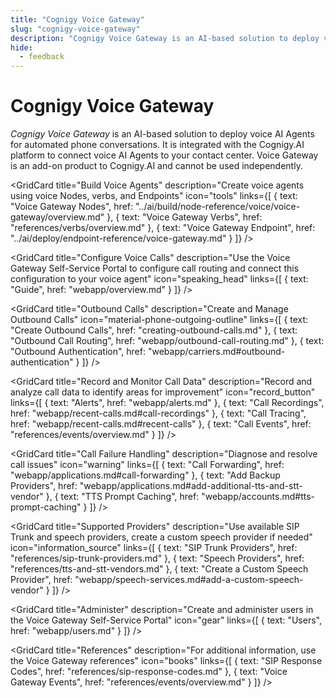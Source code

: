```yaml
---
title: "Cognigy Voice Gateway"
slug: "cognigy-voice-gateway"
description: "Cognigy Voice Gateway is an AI-based solution to deploy voice AI Agents for automated phone conversations. It is integrated with the Cognigy.AI platform to connect voice AI Agents to your contact center. Voice Gateway is an add-on product to Cognigy.AI and cannot be used independently."
hide:
  - feedback
---
```


# Cognigy Voice Gateway

_Cognigy Voice Gateway_ is an AI-based solution to deploy voice AI Agents for automated phone conversations. It is integrated with the Cognigy.AI platform to connect voice AI Agents to your contact center. Voice Gateway is an add-on product to Cognigy.AI and cannot be used independently.

<GridCards>
  <GridCard
    title="About Voice Gateway"
    description="Start with our beginner's articles if you're new to Cognigy Voice Gateway or considering purchasing this product"
    icon="wave"
    links={[
      { text: "Overview", href: "overview.md" },
      { text: "Features and Capabilities", href: "technical-capabilities.md" },
      { text: "Getting Started", href: "getting-started.md" }
    ]}
  />

  <GridCard
    title="Build Voice Agents"
    description="Create voice agents using voice Nodes, verbs, and Endpoints"
    icon="tools"
    links={[
      { text: "Voice Gateway Nodes", href: "../ai/build/node-reference/voice/voice-gateway/overview.md" },
      { text: "Voice Gateway Verbs", href: "references/verbs/overview.md" },
      { text: "Voice Gateway Endpoint", href: "../ai/deploy/endpoint-reference/voice-gateway.md" }
    ]}
  />

  <GridCard
    title="Configure Voice Calls"
    description="Use the Voice Gateway Self-Service Portal to configure call routing and connect this configuration to your voice agent"
    icon="speaking_head"
    links={[
      { text: "Guide", href: "webapp/overview.md" }
    ]}
  />

  <GridCard
    title="Outbound Calls"
    description="Create and Manage Outbound Calls"
    icon="material-phone-outgoing-outline"
    links={[
      { text: "Create Outbound Calls", href: "creating-outbound-calls.md" },
      { text: "Outbound Call Routing", href: "webapp/outbound-call-routing.md" },
      { text: "Outbound Authentication", href: "webapp/carriers.md#outbound-authentication" }
    ]}
  />

  <GridCard
    title="Record and Monitor Call Data"
    description="Record and analyze call data to identify areas for improvement"
    icon="record_button"
    links={[
      { text: "Alerts", href: "webapp/alerts.md" },
      { text: "Call Recordings", href: "webapp/recent-calls.md#call-recordings" },
      { text: "Call Tracing", href: "webapp/recent-calls.md#recent-calls" },
      { text: "Call Events", href: "references/events/overview.md" }
    ]}
  />

  <GridCard
    title="Call Failure Handling"
    description="Diagnose and resolve call issues"
    icon="warning"
    links={[
      { text: "Call Forwarding", href: "webapp/applications.md#call-forwarding" },
      { text: "Add Backup Providers", href: "webapp/applications.md#add-additional-tts-and-stt-vendor" },
      { text: "TTS Prompt Caching", href: "webapp/accounts.md#tts-prompt-caching" }
    ]}
  />

  <GridCard
    title="Supported Providers"
    description="Use available SIP Trunk and speech providers, create a custom speech provider if needed"
    icon="information_source"
    links={[
      { text: "SIP Trunk Providers", href: "references/sip-trunk-providers.md" },
      { text: "Speech Providers", href: "references/tts-and-stt-vendors.md" },
      { text: "Create a Custom Speech Provider", href: "webapp/speech-services.md#add-a-custom-speech-vendor" }
    ]}
  />

  <GridCard
    title="Administer"
    description="Create and administer users in the Voice Gateway Self-Service Portal"
    icon="gear"
    links={[
      { text: "Users", href: "webapp/users.md" }
    ]}
  />

  <GridCard
    title="References"
    description="For additional information, use the Voice Gateway references"
    icon="books"
    links={[
      { text: "SIP Response Codes", href: "references/sip-response-codes.md" },
      { text: "Voice Gateway Events", href: "references/events/overview.md" }
    ]}
  />
</GridCards>